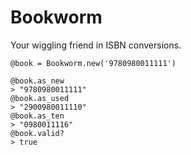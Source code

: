 # Bookworm

Your wiggling friend in ISBN conversions.

```
@book = Bookworm.new('9780980011111')

@book.as_new
> "9780980011111"
@book.as_used
> "2900980011110"
@book.as_ten
> "0980011116"
@book.valid?
> true
```